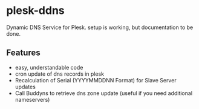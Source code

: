 # plesk-ddns
Dynamic DNS Service for Plesk.
setup is working, but documentation to be done.

## Features
* easy, understandable code
* cron update of dns records in plesk
* Recalculation of Serial (YYYYMMDDNN Format) for Slave Server updates
* Call Buddyns to retrieve dns zone update (useful if you need additional nameservers)

